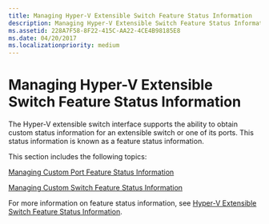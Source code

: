 ```yaml
---
title: Managing Hyper-V Extensible Switch Feature Status Information
description: Managing Hyper-V Extensible Switch Feature Status Information
ms.assetid: 228A7F58-8F22-415C-AA22-4CE4B98185E8
ms.date: 04/20/2017
ms.localizationpriority: medium
---
```


# Managing Hyper-V Extensible Switch Feature Status Information


The Hyper-V extensible switch interface supports the ability to obtain custom status information for an extensible switch or one of its ports. This status information is known as a feature status information.

This section includes the following topics:

[Managing Custom Port Feature Status Information](managing-custom-port-feature-status-information.md)

[Managing Custom Switch Feature Status Information](managing-custom-switch-feature-status-information.md)

For more information on feature status information, see [Hyper-V Extensible Switch Feature Status Information](hyper-v-extensible-switch-feature-status-information.md).

 

 





